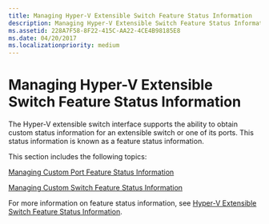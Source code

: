 ```yaml
---
title: Managing Hyper-V Extensible Switch Feature Status Information
description: Managing Hyper-V Extensible Switch Feature Status Information
ms.assetid: 228A7F58-8F22-415C-AA22-4CE4B98185E8
ms.date: 04/20/2017
ms.localizationpriority: medium
---
```


# Managing Hyper-V Extensible Switch Feature Status Information


The Hyper-V extensible switch interface supports the ability to obtain custom status information for an extensible switch or one of its ports. This status information is known as a feature status information.

This section includes the following topics:

[Managing Custom Port Feature Status Information](managing-custom-port-feature-status-information.md)

[Managing Custom Switch Feature Status Information](managing-custom-switch-feature-status-information.md)

For more information on feature status information, see [Hyper-V Extensible Switch Feature Status Information](hyper-v-extensible-switch-feature-status-information.md).

 

 





